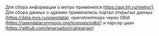 Для сбора информации о метро применялся https://api.hh.ru/metro/1.
Для сбора данных о зданиях применялись портал открытых данных (https://data.mos.ru/opendata), openstreetmaps через OBdl (https://opendatacommons.org/licenses/odbl/) и парсер циан (https://github.com/lenarsaitov/cianparser)
